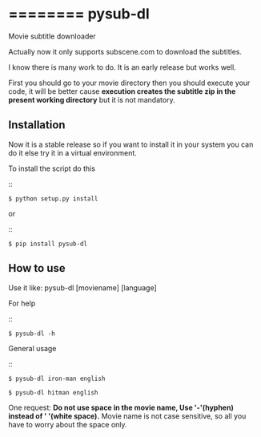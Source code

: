 ========
pysub-dl
========

Movie subtitle downloader

Actually now it only supports subscene.com to download the subtitles.

I know there is many work to do. It is an early release but works well.

First you should go to your movie directory then you should execute your code, it will be better cause **execution creates the subtitle zip in the present working directory** but it is not mandatory.

Installation
------------

Now it is a stable release so if you want to install it in your system you can do it else try it in a virtual environment.

To install the script do this

::

    $ python setup.py install

or

::

    $ pip install pysub-dl

How to use
----------

Use it like: pysub-dl [moviename] [language]

For help

::

    $ pysub-dl -h

General usage

::

    $ pysub-dl iron-man english

    $ pysub-dl hitman english

One request: **Do not use space in the movie name, Use '-'(hyphen) instead of ' '(white space).** Movie name is not case sensitive, so all you have to worry about the space only.
